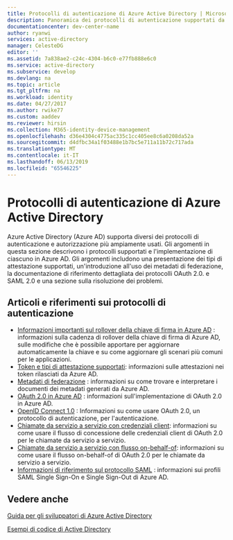 ```yaml
---
title: Protocolli di autenticazione di Azure Active Directory | Microsoft Docs
description: Panoramica dei protocolli di autenticazione supportati da Azure Active Directory (Azure AD).
documentationcenter: dev-center-name
author: ryanwi
services: active-directory
manager: CelesteDG
editor: ''
ms.assetid: 7a838ae2-c24c-4304-b6c0-e77fb888e6c0
ms.service: active-directory
ms.subservice: develop
ms.devlang: na
ms.topic: article
ms.tgt_pltfrm: na
ms.workload: identity
ms.date: 04/27/2017
ms.author: rwike77
ms.custom: aaddev
ms.reviewer: hirsin
ms.collection: M365-identity-device-management
ms.openlocfilehash: d36e4304c4775ac335c1cc405ee8c6a0208da52a
ms.sourcegitcommit: d4dfbc34a1f03488e1b7bc5e711a11b72c717ada
ms.translationtype: MT
ms.contentlocale: it-IT
ms.lasthandoff: 06/13/2019
ms.locfileid: "65546225"
---
```

# <a name="azure-active-directory-authentication-protocols"></a>Protocolli di autenticazione di Azure Active Directory
Azure Active Directory (Azure AD) supporta diversi dei protocolli di autenticazione e autorizzazione più ampiamente usati. Gli argomenti in questa sezione descrivono i protocolli supportati e l'implementazione di ciascuno in Azure AD. Gli argomenti includono una presentazione dei tipi di attestazione supportati, un'introduzione all'uso dei metadati di federazione, la documentazione di riferimento dettagliata dei protocolli OAuth 2.0. e SAML 2.0 e una sezione sulla risoluzione dei problemi.

## <a name="authentication-protocols-articles-and-reference"></a>Articoli e riferimenti sui protocolli di autenticazione
* [Informazioni importanti sul rollover della chiave di firma in Azure AD](active-directory-signing-key-rollover.md) : informazioni sulla cadenza di rollover della chiave di firma di Azure AD, sulle modifiche che è possibile apportare per aggiornare automaticamente la chiave e su come aggiornare gli scenari più comuni per le applicazioni.
* [Token e tipi di attestazione supportati](v1-id-and-access-tokens.md): informazioni sulle attestazioni nei token rilasciati da Azure AD.
* [Metadati di federazione](azure-ad-federation-metadata.md) : informazioni su come trovare e interpretare i documenti dei metadati generati da Azure AD.
* [OAuth 2.0 in Azure AD](v1-protocols-oauth-code.md) : informazioni sull'implementazione di OAuth 2.0 in Azure AD.
* [OpenID Connect 1.0](v1-protocols-openid-connect-code.md) : Informazioni su come usare OAuth 2.0, un protocollo di autenticazione, per l'autenticazione.
* [Chiamate da servizio a servizio con credenziali client](v1-oauth2-client-creds-grant-flow.md): informazioni su come usare il flusso di concessione delle credenziali client di OAuth 2.0 per le chiamate da servizio a servizio.
* [Chiamate da servizio a servizio con flusso on-behalf-of](v1-oauth2-on-behalf-of-flow.md): informazioni su come usare il flusso on-behalf-of di OAuth 2.0 per le chiamate da servizio a servizio.
* [Informazioni di riferimento sul protocollo SAML](active-directory-saml-protocol-reference.md) : informazioni sui profili SAML Single Sign-On e Single Sign-Out di Azure AD.

## <a name="see-also"></a>Vedere anche
[Guida per gli sviluppatori di Azure Active Directory](v1-overview.md)

[Esempi di codice di Active Directory](sample-v1-code.md)
